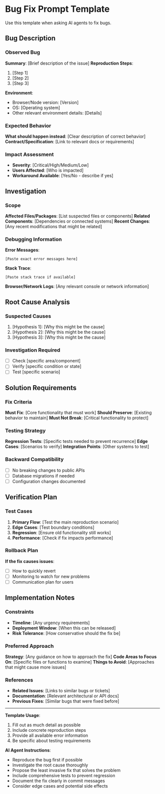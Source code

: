 # Bug Fix Prompt Template

Use this template when asking AI agents to fix bugs.

## Bug Description

### Observed Bug

**Summary**: [Brief description of the issue]
**Reproduction Steps**:

1. [Step 1]
2. [Step 2]
3. [Step 3]

**Environment**:

- Browser/Node version: [Version]
- OS: [Operating system]
- Other relevant environment details: [Details]

### Expected Behavior

**What should happen instead**: [Clear description of correct behavior]
**Contract/Specification**: [Link to relevant docs or requirements]

### Impact Assessment

- **Severity**: [Critical/High/Medium/Low]
- **Users Affected**: [Who is impacted]
- **Workaround Available**: [Yes/No - describe if yes]

## Investigation

### Scope

**Affected Files/Packages**: [List suspected files or components]
**Related Components**: [Dependencies or connected systems]
**Recent Changes**: [Any recent modifications that might be related]

### Debugging Information

**Error Messages**:

```text
[Paste exact error messages here]
```

**Stack Trace**:

```text
[Paste stack trace if available]
```

**Browser/Network Logs**: [Any relevant console or network information]

## Root Cause Analysis

### Suspected Causes

1. [Hypothesis 1]: [Why this might be the cause]
2. [Hypothesis 2]: [Why this might be the cause]
3. [Hypothesis 3]: [Why this might be the cause]

### Investigation Required

- [ ] Check [specific area/component]
- [ ] Verify [specific condition or state]
- [ ] Test [specific scenario]

## Solution Requirements

### Fix Criteria

**Must Fix**: [Core functionality that must work]
**Should Preserve**: [Existing behavior to maintain]
**Must Not Break**: [Critical functionality to protect]

### Testing Strategy

**Regression Tests**: [Specific tests needed to prevent recurrence]
**Edge Cases**: [Scenarios to verify]
**Integration Points**: [Other systems to test]

### Backward Compatibility

- [ ] No breaking changes to public APIs
- [ ] Database migrations if needed
- [ ] Configuration changes documented

## Verification Plan

### Test Cases

1. **Primary Flow**: [Test the main reproduction scenario]
2. **Edge Cases**: [Test boundary conditions]
3. **Regression**: [Ensure old functionality still works]
4. **Performance**: [Check if fix impacts performance]

### Rollback Plan

**If the fix causes issues**:

- [ ] How to quickly revert
- [ ] Monitoring to watch for new problems
- [ ] Communication plan for users

## Implementation Notes

### Constraints

- **Timeline**: [Any urgency requirements]
- **Deployment Window**: [When this can be released]
- **Risk Tolerance**: [How conservative should the fix be]

### Preferred Approach

**Strategy**: [Any guidance on how to approach the fix]
**Code Areas to Focus On**: [Specific files or functions to examine]
**Things to Avoid**: [Approaches that might cause more issues]

### References

- **Related Issues**: [Links to similar bugs or tickets]
- **Documentation**: [Relevant architectural or API docs]
- **Previous Fixes**: [Similar bugs that were fixed before]

---

**Template Usage**:

1. Fill out as much detail as possible
2. Include concrete reproduction steps
3. Provide all available error information
4. Be specific about testing requirements

**AI Agent Instructions**:

- Reproduce the bug first if possible
- Investigate the root cause thoroughly
- Propose the least invasive fix that solves the problem
- Include comprehensive tests to prevent regression
- Document the fix clearly in commit messages
- Consider edge cases and potential side effects

